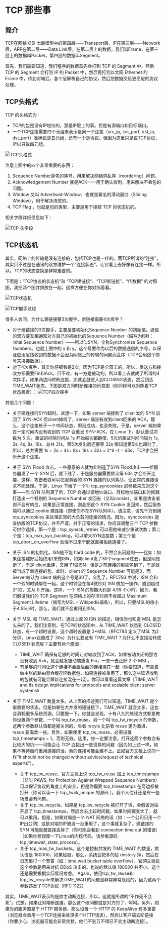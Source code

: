 # TCP 那些事
## 简介
TCP在网络 OSI 七层模型中的第四层——Transport层，IP在第三层——Network层，ARP在第二层——Data Link层，在第二层上的数据，我们叫Frame，在第三层上的数据叫Packet，第四层的数据叫Segment。

首先，我们需要知道，我们程序的数据首先会打到 TCP 的 Segment 中，然后 TCP 的 Segment 会打到 IP 的 Packet 中，然后再打到以太网 Ethernet 的 Frame 中，传到对端后，各个层解析自己的协议，然后把数据交给更高层的协议处理。

## TCP头格式
TCP 的头格式为：
* TCP的包是没有IP地址的，那是IP层上的事。但是有源端口和目标端口。
* 一个TCP连接需要四个元组来表示是同一个连接（src_ip, src_port, dst_ip, dst_port）准确说是五元组，还有一个是协议。但因为这里只是说TCP协议，所以只说四元组。

![TCP头格式](https://github.com/AngryHacker/Rookie-Note/blob/master/creative/image/tcp_header.png)

注意上图中的四个非常重要的东西：
1. Sequence Number是包的序号，用来解决网络包乱序（reordering）问题。
2. Acknowledgement Number 就是ACK——用于确认收到，用来解决不丢包的问题。
3. Window 又叫 Advertised-Window，也就是著名的滑动窗口（Sliding Window），用于解决流控的。
4. TCP Flag ，也就是包的类型，主要是用于操控 TCP 的状态机的。

相关字段详细信息如下：

![TCP 头字段](https://github.com/AngryHacker/Rookie-Note/blob/master/creative/image/tcp_flag.png)

## TCP状态机

其实，网络上的传输是没有连接的，包括TCP也是一样的。而TCP所谓的“连接”，其实只不过是在通讯的双方维护一个“连接状态”，让它看上去好像有连接一样。所以，TCP的状态变换是非常重要的。

下面是：“TCP协议的状态机”和 “TCP建链接”、“TCP断链接”、“传数据” 的对照图，我把两个图并排放在一起，这样方便在你对照着看。

![TCP状态机](https://github.com/AngryHacker/Rookie-Note/blob/master/creative/image/tcp_status.png)

![TCP握手过程](https://github.com/AngryHacker/Rookie-Note/blob/master/creative/image/tcp_hand.png)

很多人会问，为什么建链接要3次握手，断链接需要4次挥手？
* 对于建链接的3次握手，主要是要初始化Sequence Number 的初始值。通信的双方要互相通知对方自己的初始化的Sequence Number（缩写为ISN：Inital Sequence Number）——所以叫SYN，全称Synchronize Sequence Numbers。也就上图中的 x 和 y。这个号要作为以后的数据通信的序号，以保证应用层接收到的数据不会因为网络上的传输的问题而乱序（TCP会用这个序号来拼接数据）。
* 对于4次挥手，其实你仔细看是2次，因为TCP是全双工的，所以，发送方和接收方都需要Fin和Ack。只不过，有一方是被动的，所以看上去就成了所谓的4次挥手。如果两边同时断连接，那就会就进入到CLOSING状态，然后到达TIME_WAIT状态。下图是双方同时断连接的示意图（你同样可以对照着TCP状态机看）：
![TCP四次挥手](https://github.com/AngryHacker/Rookie-Note/blob/master/creative/image/tcp_finish.png)

其他几个问题：
* 关于建连接时SYN超时。试想一下，如果 server 端接到了 clien 发的 SYN 后回了 SYN-ACK 后client掉线了，server 端没有收到client回来的 ACK，那么，这个连接处于一个中间状态，即没成功，也没失败。于是，server 端如果在一定时间内没有收到的 TCP 会重发 SYN-ACK。在 Linux 下，默认重试次数为 5 次，重试的间隔时间从 1s 开始每次都翻倍，5次的重试时间间隔为 1s,  2s,  4s,  8s,  16s，总共 31s，第5次发出后还要等 32s 都知道第5次也超时了，所以，总共需要 1s + 2s + 4s+ 8s+ 16s + 32s = 2^6 -1 = 63s，TCP才会把断开这个连接。

* 关于 SYN Flood 攻击。一些恶意的人就为此制造了SYN Flood攻击——给服务器发了一个 SYN 后，就下线了，于是服务器需要默认等 63s 才会断开连接，这样，攻击者就可以把服务器的 SYN 连接的队列耗尽，让正常的连接请求不能处理。于是，Linux 下给了一个叫 tcp_syncookies 的参数来应对这个事——当 SYN 队列满了后，TCP 会通过源地址端口、目标地址端口和时间戳打造出一个特别的 Sequence Number 发回去（又叫cookie），如果是攻击者则不会有响应，如果是正常连接，则会把这个 SYN Cookie 发回来，然后服务端可以通过 cookie 建连接（即使你不在SYN队列中）。请注意，请先千万别用 tcp_syncookies 来处理正常的大负载的连接的情况。因为，synccookies 是妥协版的TCP协议，并不严谨。对于正常的请求，你应该调整三个 TCP 参数可供你选择，第一个是：tcp_synack_retries 可以用他来减少重试次数；第二个是：tcp_max_syn_backlog，可以增大SYN连接数；第三个是：tcp_abort_on_overflow 处理不过来干脆就直接拒绝连接了。

* 关于 ISN 的初始化。ISN是不能 hard code 的，不然会出问题的——比如：如果连接建好后始终用1来做ISN，如果client发了30个segment过去，但是网络断了，于是 client重连，又用了1做ISN，但是之前连接的那些包到了，于是就被当成了新连接的包，此时，client 的 Sequence Number 可能是3，而Server端认为 client 端的这个号是30了。全乱了。RFC793 中说，ISN 会和一个假的时钟绑在一起，这个时钟会在每4微秒对 ISN 做加一操作，直到超过 2^32，又从 0 开始。这样，一个 ISN 的周期大约是 4.55 个小时。因为，我们假设我们的 TCP Segment 在网络上的存活时间不会超过 Maximum Segment Lifetime（缩写为MSL – Wikipedia语条），所以，只要MSL的值小于4.55小时，那么，我们就不会重用到ISN。

* 关于 MSL 和 TIME_WAIT。通过上面的 ISN 的描述，相信你也知道 MSL 是怎么来的了。我们注意到，在TCP的状态图中，从 TIME_WAIT 状态到 CLOSED 状态，有一个超时设置，这个超时设置是 2*MSL（RFC793 定义了MSL 为2分钟，Linux设置成了 30s）为什么要这有 TIME_WAIT？为什么不直接给转成 CLOSED 状态呢？主要有两个原因：
    * TIME_WAIT 确保有足够的时间让对端收到了ACK，如果被动关闭的那方没有收到 Ack，就会触发被动端重发 Fin，一来一去正好 2 个 MSL，
    * 有足够的时间让这个连接不会跟后面的连接混在一起（你要知道，有些自做主张的路由器会缓存IP数据包，如果连接被重用了，那么这些延迟收到的包就有可能会跟新连接混在一起）。你可以看看这篇文章《TIME_WAIT and its design implications for protocols and scalable client server systems》

* 关于 TIME_WAIT 数量太多。从上面的描述我们可以知道，TIME_WAIT 是个很重要的状态，但是如果在大并发的短链接下，TIME_WAIT 就会太多，这也会消耗很多系统资源。只要搜一下，你就会发现，十有八九的处理方式都是教你设置两个参数，一个叫 tcp_tw_reuse，另一个叫 tcp_tw_recycle 的参数，这两个参数默认值都是被关闭的，后者 recyle 比前者 resue 更为激进，resue 要温柔一些。另外，如果使用 tcp_tw_reuse，必需设置tcp_timestamps = 1，否则无效。这里，你一定要注意，打开这两个参数会有比较大的坑——可能会让 TCP 连接出一些诡异的问题（因为如上述一样，如果不等待超时重用连接的话，新的连接可能会建不上。正如官方文档上说的一样“It should not be changed without advice/request of technical experts”）。
    * 关于 tcp_tw_reuse。官方文档上说 tcp_tw_reuse 加上 tcp_timestamps（又叫 PAWS, for Protection Against Wrapped Sequence Numbers）可以保证协议的角度上的安全，但是你需要 tcp_timestamps 在两边都被打开（你可以读一下 tcp_twsk_unique 的源码 ）。我个人估计还是有一些场景会有问题。
    * 关于 tcp_tw_recycle。如果是 tcp_tw_recycle 被打开了话，会假设对端开启了 tcp_timestamps，然后会去比较时间戳，如果时间戳变大了，就可以重用。但是，如果对端是一个 NAT 网络的话（如：一个公司只用一个IP出公网）或是对端的IP被另一台重用了，这个事就复杂了。建链接的 SYN 可能就被直接丢掉了（你可能会看到 connection time out 的错误）（如果你想观摩一下Linux的内核代码，请参看源码 tcp_timewait_state_process）。
    * 关于 tcp_max_tw_buckets。这个是控制并发的 TIME_WAIT 的数量，默认值是 180000，如果超限，那么，系统会把多的给 destory 掉，然后在日志里打一个警告（如：time wait bucket table overflow），官网文档说这个参数是用来对抗 DDoS 攻击的。也说的默认值 180000 并不小。这个还是需要根据实际情况考虑。
     Again，使用tcp_tw_reuse和tcp_tw_recycle来解决TIME_WAIT的问题是非常非常危险的，因为这两个参数违反了TCP协议（RFC 1122） 

其实，TIME_WAIT表示的是你主动断连接，所以，这就是所谓的“不作死不会死”。试想，如果让对端断连接，那么这个破问题就是对方的了，呵呵。另外，如果你的服务器是于 HTTP 服务器，那么设置一个 HTTP 的 KeepAlive 有多重要（浏览器会重用一个TCP连接来处理多个HTTP请求），然后让客户端去断链接（你要小心，浏览器可能会非常贪婪，他们不到万不得已不会主动断连接）。